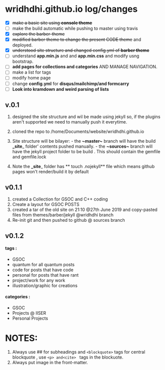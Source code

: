 
# wridhdhi.github.io log/changes


- [x] ~~make a basic site using **console theme**~~
- [ ] make the build automatic while pushing to master using travis
- [x] ~~explore the barber-theme~~
- [x] ~~modified barber theme to change the present CODE theme~~ and deployed.
- [x] ~~understood site structure and changed config.yml of **barber theme**~~
- [ ] understand **app.min.js** and and **app.min.css**  and modify usng bootstrap.
- [ ] **add pages for collections and categories** AND MANAGE NAVIGATION.
- [ ] make a list for tags
- [ ] modify home page
- [ ] change **config.yml** for **disqus/mailchimp/and formcarry**
- [ ] **Look into kramdown and weird parsing of lists**

## v.0.1

1. designed the site structure and wil be made using jekyll so, if the plugins aren't supported we need to manually push it everytime.

2. cloned the repo to /home/Documents/website/wridhdhi.github.io

3. Site structure will be bilayer:
          - the **~master~** branch will have the build **_site**_ folder' contents pushed manually.
          - the **~sources~** branch will have the jekyll project folder to be build . This should contain the gemfile and gemfile.lock
    
4. Note the **_site**_ folder has ** touch .nojekyll** file which means github pages won't render/build it by default

## v0.1.1

1. created a Collection for GSOC and C++ coding
2. Create a layout for GSOC POSTS
3. created a tar of the old site on 21:10 @27th June 2019 and copy-pasted files from themes/barber/jekyll @wridhdhi branch
4. Re-init git and then pushed to github @ sources branch

## v0.1.2

#### tags :
- GSOC
- quantum for all quantum posts
- code for posts that have code
- personal for posts that have rant
- project/work for any work
- illustration/graphic for creations

#### categories :
 - GSOC
 - Projects @ IISER
 - Personal Projects


# NOTES:

1. Always use ## for subheadings and `<blockquote>` tags for central blockquote , use `<p> and<cite> ` tags in the blockuote.
2. Always put image in the front-matter.











```python


```
